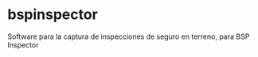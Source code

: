 bspinspector
============

Software para la captura de inspecciones de seguro en terreno, para BSP Inspector